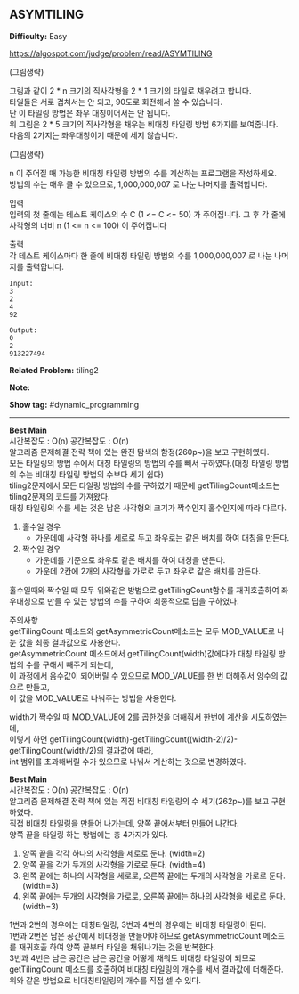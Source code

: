 ## ASYMTILING

**Difficulty:** Easy

https://algospot.com/judge/problem/read/ASYMTILING

(그림생략) <br/>

그림과 같이 2 \* n 크기의 직사각형을 2 \* 1 크기의 타일로 채우려고 합니다. <br/>
타일들은 서로 겹쳐서는 안 되고, 90도로 회전해서 쓸 수 있습니다. <br/>
단 이 타일링 방법은 좌우 대칭이어서는 안 됩니다. <br/>
위 그림은 2 * 5 크기의 직사각형을 채우는 비대칭 타일링 방법 6가지를 보여줍니다. <br/>
다음의 2가지는 좌우대칭이기 때문에 세지 않습니다. <br/>

(그림생략) <br/>

n 이 주어질 때 가능한 비대칭 타일링 방법의 수를 계산하는 프로그램을 작성하세요. <br/>
방법의 수는 매우 클 수 있으므로, 1,000,000,007 로 나눈 나머지를 출력합니다.

입력 <br/>
입력의 첫 줄에는 테스트 케이스의 수 C (1 <= C <= 50) 가 주어집니다. 그 후 각 줄에 사각형의 너비 n (1 <= n <= 100) 이 주어집니다

출력 <br/>
각 테스트 케이스마다 한 줄에 비대칭 타일링 방법의 수를 1,000,000,007 로 나눈 나머지를 출력합니다.

```
Input:
3
2
4
92

Output: 
0
2
913227494
```

**Related Problem:** tiling2

**Note:**

**Show tag:** \#dynamic\_programming

------------------------------------

**Best Main** <br/>
시간복잡도 : O(n) 공간복잡도 : O(n) <br/>
알고리즘 문제해결 전략 책에 있는 완전 탐색의 함정(260p~)을 보고 구현하였다. <br/>
모든 타일링의 방법 수에서 대칭 타일링의 방법의 수를 빼서 구하였다.(대칭 타일링 방법의 수는 비대칭 타일링 방법의 수보다 세기 쉽다) <br/>
tiling2문제에서 모든 타일링 방법의 수를 구하였기 때문에 getTilingCount메소드는 tiling2문제의 코드를 가져왔다. <br/>
대칭 타일링의 수를 세는 것은 남은 사각형의 크기가 짝수인지 홀수인지에 따라 다르다.
1. 홀수일 경우
	* 가운데에 사각형 하나를 세로로 두고 좌우로는 같은 배치를 하여 대칭을 만든다.
2. 짝수일 경우
	* 가운데를 기준으로 좌우로 같은 배치를 하여 대칭을 만든다.
	* 가운데 2칸에 2개의 사각형을 가로로 두고 좌우로 같은 배치를 만든다.
	
홀수일때와 짝수일 떄 모두 위와같은 방법으로 getTilingCount함수를 재귀호출하여 좌우대칭으로 만들 수 있는 방법의 수를 구하여 최종적으로 답을 구하였다. <br/>

주의사항 <br/>
getTilingCount 메소드와 getAsymmetricCount메소드는 모두 MOD_VALUE로 나눈 값을 최종 결과값으로 사용한다. <br/>
getAsymmetricCount 메소드에서 getTilingCount(width)값에다가 대칭 타일링 방법의 수를 구해서 빼주게 되는데, <br/>
이 과정에서 음수값이 되어버릴 수 있으므로 MOD\_VALUE를 한 번 더해줘서 양수의 값으로 만들고, <br/>
이 값을 MOD_VALUE로 나눠주는 방법을 사용한다. <br/>

width가 짝수일 때 MOD_VALUE에 2를 곱한것을 더해줘서 한번에 계산을 시도하였는데, <br/>
이렇게 하면 getTilingCount(width)-getTilingCount((width-2)/2)-getTilingCount(width/2)의 결과값에 따라, <br/>
int 범위를 초과해버릴 수가 있으므로 나눠서 계산하는 것으로 변경하였다.

**Best Main** <br/>
시간복잡도 : O(n) 공간복잡도 : O(n) <br/>
알고리즘 문제해결 전략 책에 있는 직접 비대칭 타일링의 수 세기(262p~)를 보고 구현하였다. <br/>
직접 비대칭 타일링을 만들어 나가는데, 양쪽 끝에서부터 만들어 나간다. <br/>
양쪽 끝을 타일링 하는 방법에는 총 4가지가 있다. <br/>
1. 양쪽 끝을 각각 하나의 사각형을 세로로 둔다. (width=2)
2. 양쪽 끝을 각가 두개의 사각형을 가로로 둔다. (width=4)
3. 왼쪽 끝에는 하나의 사각형을 세로로, 오른쪽 끝에는 두개의 사각형을 가로로 둔다. (width=3)
4. 왼쪽 끝에는 두개의 사각형을 가로로, 오른쪽 끝에는 하나의 사각형을 세로로 둔다. (width=3)

1번과 2번의 경우에는 대칭타일링, 3번과 4번의 경우에는 비대칭 타일링이 된다. <br/>
1번과 2번은 남은 공간에서 비대칭을 만들어야 하므로 getAsymmetricCount 메소드를 재귀호출 하여 양쪽 끝부터 타일을 채워나가는 것을 반복한다. <br/>
3번과 4번은 남은 공간은 남은 공간을 어떻게 채워도 비대칭 타일링이 되므로 getTilingCount 메소드를 호출하여 비대칭 타일링의 개수를 세서 결과값에 더해준다. <br/>
위와 같은 방법으로 비대칭타일링의 개수를 직접 셀 수 있다.
